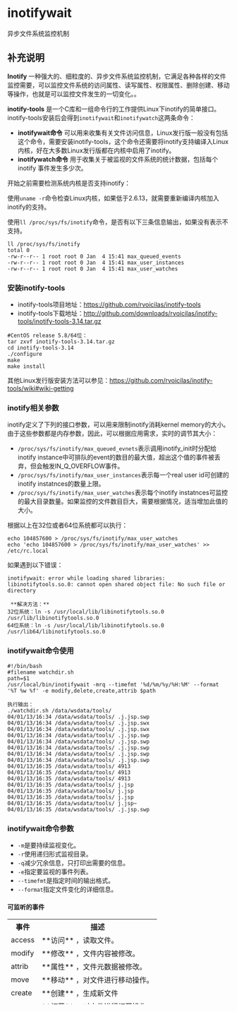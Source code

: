 inotifywait
===

异步文件系统监控机制

## 补充说明

**Inotify** 一种强大的、细粒度的、异步文件系统监控机制，它满足各种各样的文件监控需要，可以监控文件系统的访问属性、读写属性、权限属性、删除创建、移动等操作，也就是可以监控文件发生的一切变化。。

 **inotify-tools** 是一个C库和一组命令行的工作提供Linux下inotify的简单接口。inotify-tools安装后会得到`inotifywait`和`inotifywatch`这两条命令：

*    **inotifywait命令** 可以用来收集有关文件访问信息，Linux发行版一般没有包括这个命令，需要安装inotify-tools，这个命令还需要将inotify支持编译入Linux内核，好在大多数Linux发行版都在内核中启用了inotify。
*    **inotifywatch命令** 用于收集关于被监视的文件系统的统计数据，包括每个 inotify 事件发生多少次。

开始之前需要检测系统内核是否支持inotify：

使用`uname -r`命令检查Linux内核，如果低于2.6.13，就需要重新编译内核加入inotify的支持。

使用`ll /proc/sys/fs/inotify`命令，是否有以下三条信息输出，如果没有表示不支持。

```
ll /proc/sys/fs/inotify
total 0
-rw-r--r-- 1 root root 0 Jan  4 15:41 max_queued_events
-rw-r--r-- 1 root root 0 Jan  4 15:41 max_user_instances
-rw-r--r-- 1 root root 0 Jan  4 15:41 max_user_watches

```

### 安装inotify-tools  

*   inotify-tools项目地址：https://github.com/rvoicilas/inotify-tools
*   inotify-tools下载地址：http://github.com/downloads/rvoicilas/inotify-tools/inotify-tools-3.14.tar.gz

```
#CentOS release 5.8/64位：
tar zxvf inotify-tools-3.14.tar.gz
cd inotify-tools-3.14
./configure
make
make install
```

其他Linux发行版安装方法可以参见：https://github.com/rvoicilas/inotify-tools/wiki#wiki-getting

### inotify相关参数  

inotify定义了下列的接口参数，可以用来限制inotify消耗kernel memory的大小。由于这些参数都是内存参数，因此，可以根据应用需求，实时的调节其大小：

*   `/proc/sys/fs/inotify/max_queued_evnets`表示调用inotify_init时分配给inotify instance中可排队的event的数目的最大值，超出这个值的事件被丢弃，但会触发IN_Q_OVERFLOW事件。
*   `/proc/sys/fs/inotify/max_user_instances`表示每一个real user id可创建的inotify instatnces的数量上限。
*   `/proc/sys/fs/inotify/max_user_watches`表示每个inotify instatnces可监控的最大目录数量。如果监控的文件数目巨大，需要根据情况，适当增加此值的大小。

根据以上在32位或者64位系统都可以执行：

```
echo 104857600 > /proc/sys/fs/inotify/max_user_watches
echo 'echo 104857600 > /proc/sys/fs/inotify/max_user_watches' >> /etc/rc.local
```

如果遇到以下错误：

```
inotifywait: error while loading shared libraries: libinotifytools.so.0: cannot open shared object file: No such file or directory 
```

```
 **解决方法：** 
32位系统：ln -s /usr/local/lib/libinotifytools.so.0 /usr/lib/libinotifytools.so.0
64位系统：ln -s /usr/local/lib/libinotifytools.so.0 /usr/lib64/libinotifytools.so.0
```

### inotifywait命令使用  

```
#!/bin/bash
#filename watchdir.sh
path=$1
/usr/local/bin/inotifywait -mrq --timefmt '%d/%m/%y/%H:%M' --format '%T %w %f' -e modify,delete,create,attrib $path

执行输出：
./watchdir.sh /data/wsdata/tools/
04/01/13/16:34 /data/wsdata/tools/ .j.jsp.swp
04/01/13/16:34 /data/wsdata/tools/ .j.jsp.swx
04/01/13/16:34 /data/wsdata/tools/ .j.jsp.swx
04/01/13/16:34 /data/wsdata/tools/ .j.jsp.swp
04/01/13/16:34 /data/wsdata/tools/ .j.jsp.swp
04/01/13/16:34 /data/wsdata/tools/ .j.jsp.swp
04/01/13/16:34 /data/wsdata/tools/ .j.jsp.swp
04/01/13/16:34 /data/wsdata/tools/ .j.jsp.swp
04/01/13/16:35 /data/wsdata/tools/ 4913
04/01/13/16:35 /data/wsdata/tools/ 4913
04/01/13/16:35 /data/wsdata/tools/ 4913
04/01/13/16:35 /data/wsdata/tools/ j.jsp
04/01/13/16:35 /data/wsdata/tools/ j.jsp
04/01/13/16:35 /data/wsdata/tools/ j.jsp
04/01/13/16:35 /data/wsdata/tools/ j.jsp~
04/01/13/16:35 /data/wsdata/tools/ .j.jsp.swp

```

### inotifywait命令参数  

*   `-m`是要持续监视变化。
*   `-r`使用递归形式监视目录。
*   `-q`减少冗余信息，只打印出需要的信息。
*   `-e`指定要监视的事件列表。
*   `--timefmt`是指定时间的输出格式。
*   `--format`指定文件变化的详细信息。

#### 可监听的事件  

<table border="0" height="193" style="width: 100%;" width="74">

<tbody>

<tr>

<th>事件</th>

<th>描述</th>

</tr>

<tr>

<td>access</td>

<td> **访问** ，读取文件。</td>

</tr>

<tr>

<td>modify</td>

<td> **修改** ，文件内容被修改。</td>

</tr>

<tr>

<td>attrib</td>

<td> **属性** ，文件元数据被修改。</td>

</tr>

<tr>

<td>move</td>

<td> **移动** ，对文件进行移动操作。</td>

</tr>

<tr>

<td>create</td>

<td> **创建** ，生成新文件</td>

</tr>

<tr>

<td>open</td>

<td> **打开** ，对文件进行打开操作。</td>

</tr>

<tr>

<td>close</td>

<td> **关闭** ，对文件进行关闭操作。</td>

</tr>

<tr>

<td>delete</td>

<td> **删除** ，文件被删除。</td>

</tr>

</tbody>

</table>


